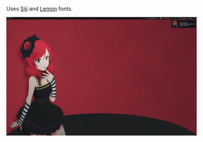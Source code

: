 Uses [Siji](https://github.com/gstk/siji) and
[Lemon](https://github.com/phallus/fonts) fonts.

![screenshot](screenshot.png)
